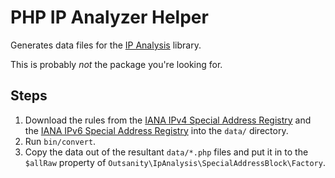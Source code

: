 # PHP IP Analyzer Helper

Generates data files for the [IP Analysis] library.

This is probably *not* the package you're looking for.

## Steps

1. Download the rules from the [IANA IPv4 Special Address Registry]
   and the [IANA IPv6 Special Address Registry] into the `data/` directory.
2. Run `bin/convert`.
3. Copy the data out of the resultant `data/*.php` files and put it in to the
   `$allRaw` property of `Outsanity\IpAnalysis\SpecialAddressBlock\Factory`.

[IANA IPv4 Special Address Registry]: https://www.iana.org/assignments/iana-ipv4-special-registry/iana-ipv4-special-registry.xhtml
[IANA IPv6 Special Address Registry]: https://www.iana.org/assignments/iana-ipv6-special-registry/iana-ipv6-special-registry.xhtml

[IP Analysis]: https://github.com/dharple/ip-analysis
